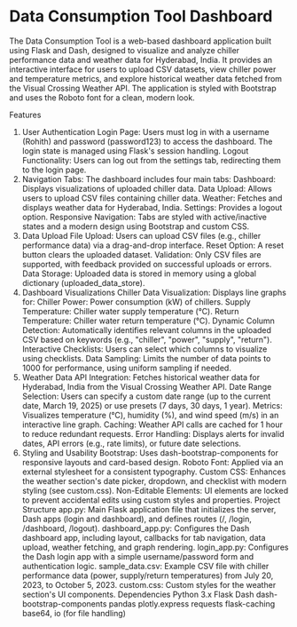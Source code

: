 ﻿# Data Consumption Tool Dashboard

The Data Consumption Tool is a web-based dashboard application built using Flask and Dash, designed to visualize and analyze chiller performance data and weather data for Hyderabad, India. It provides an interactive interface for users to upload CSV datasets, view chiller power and temperature metrics, and explore historical weather data fetched from the Visual Crossing Weather API. The application is styled with Bootstrap and uses the Roboto font for a clean, modern look.

Features
1. User Authentication
Login Page: Users must log in with a username (Rohith) and password (password123) to access the dashboard. The login state is managed using Flask's session handling.
Logout Functionality: Users can log out from the settings tab, redirecting them to the login page.
2. Navigation
Tabs: The dashboard includes four main tabs:
Dashboard: Displays visualizations of uploaded chiller data.
Data Upload: Allows users to upload CSV files containing chiller data.
Weather: Fetches and displays weather data for Hyderabad, India.
Settings: Provides a logout option.
Responsive Navigation: Tabs are styled with active/inactive states and a modern design using Bootstrap and custom CSS.
3. Data Upload
File Upload: Users can upload CSV files (e.g., chiller performance data) via a drag-and-drop interface.
Reset Option: A reset button clears the uploaded dataset.
Validation: Only CSV files are supported, with feedback provided on successful uploads or errors.
Data Storage: Uploaded data is stored in memory using a global dictionary (uploaded_data_store).
4. Dashboard Visualizations
Chiller Data Visualization: Displays line graphs for:
Chiller Power: Power consumption (kW) of chillers.
Supply Temperature: Chiller water supply temperature (°C).
Return Temperature: Chiller water return temperature (°C).
Dynamic Column Detection: Automatically identifies relevant columns in the uploaded CSV based on keywords (e.g., "chiller", "power", "supply", "return").
Interactive Checklists: Users can select which columns to visualize using checklists.
Data Sampling: Limits the number of data points to 1000 for performance, using uniform sampling if needed.
5. Weather Data
API Integration: Fetches historical weather data for Hyderabad, India from the Visual Crossing Weather API.
Date Range Selection: Users can specify a custom date range (up to the current date, March 19, 2025) or use presets (7 days, 30 days, 1 year).
Metrics: Visualizes temperature (°C), humidity (%), and wind speed (m/s) in an interactive line graph.
Caching: Weather API calls are cached for 1 hour to reduce redundant requests.
Error Handling: Displays alerts for invalid dates, API errors (e.g., rate limits), or future date selections.
6. Styling and Usability
Bootstrap: Uses dash-bootstrap-components for responsive layouts and card-based design.
Roboto Font: Applied via an external stylesheet for a consistent typography.
Custom CSS: Enhances the weather section's date picker, dropdown, and checklist with modern styling (see custom.css).
Non-Editable Elements: UI elements are locked to prevent accidental edits using custom styles and properties.
Project Structure
app.py: Main Flask application file that initializes the server, Dash apps (login and dashboard), and defines routes (/, /login, /dashboard, /logout).
dashboard_app.py: Configures the Dash dashboard app, including layout, callbacks for tab navigation, data upload, weather fetching, and graph rendering.
login_app.py: Configures the Dash login app with a simple username/password form and authentication logic.
sample_data.csv: Example CSV file with chiller performance data (power, supply/return temperatures) from July 20, 2023, to October 5, 2023.
custom.css: Custom styles for the weather section's UI components.
Dependencies
Python 3.x
Flask
Dash
dash-bootstrap-components
pandas
plotly.express
requests
flask-caching
base64, io (for file handling)
